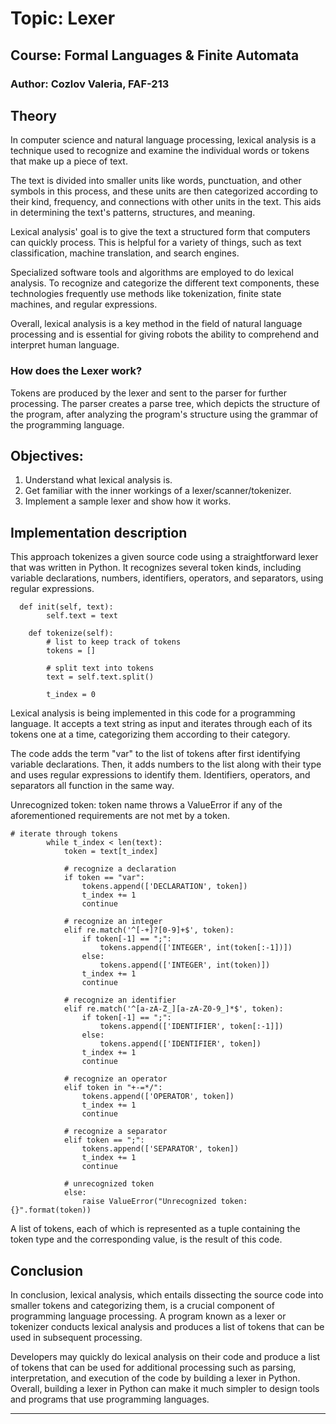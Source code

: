 # Topic: Lexer
## Course: Formal Languages & Finite Automata
### Author: Cozlov Valeria, FAF-213
## Theory 
<p>
In computer science and natural language processing, lexical analysis is a technique used to recognize and examine the individual words or tokens that make up a piece of text.

The text is divided into smaller units like words, punctuation, and other symbols in this process, and these units are then categorized according to their kind, frequency, and connections with other units in the text. This aids in determining the text's patterns, structures, and meaning.

Lexical analysis' goal is to give the text a structured form that computers can quickly process. This is helpful for a variety of things, such as text classification, machine translation, and search engines.

Specialized software tools and algorithms are employed to do lexical analysis. To recognize and categorize the different text components, these technologies frequently use methods like tokenization, finite state machines, and regular expressions.

Overall, lexical analysis is a key method in the field of natural language processing and is essential for giving robots the ability to comprehend and interpret human language.

</p>

### How does the Lexer work?
Tokens are produced by the lexer and sent to the parser for further processing. The parser creates a parse tree, which depicts the structure of the program, after analyzing the program's structure using the grammar of the programming language.

## Objectives:
1. Understand what lexical analysis is.
2. Get familiar with the inner workings of a lexer/scanner/tokenizer.
3. Implement a sample lexer and show how it works.

## Implementation description
This approach tokenizes a given source code using a straightforward lexer that was written in Python. It recognizes several token kinds, including variable declarations, numbers, identifiers, operators, and separators, using regular expressions.
```    
  def init(self, text):
        self.text = text

    def tokenize(self):
        # list to keep track of tokens
        tokens = []

        # split text into tokens
        text = self.text.split()

        t_index = 0
```
Lexical analysis is being implemented in this code for a programming language. It accepts a text string as input and iterates through each of its tokens one at a time, categorizing them according to their category.

The code adds the term "var" to the list of tokens after first identifying variable declarations. Then, it adds numbers to the list along with their type and uses regular expressions to identify them. Identifiers, operators, and separators all function in the same way.

Unrecognized token: token name throws a ValueError if any of the aforementioned requirements are not met by a token.
``` 
# iterate through tokens
        while t_index < len(text):
            token = text[t_index]

            # recognize a declaration
            if token == "var":
                tokens.append(['DECLARATION', token])
                t_index += 1
                continue

            # recognize an integer
            elif re.match('^[-+]?[0-9]+$', token):
                if token[-1] == ";":
                    tokens.append(['INTEGER', int(token[:-1])])
                else:
                    tokens.append(['INTEGER', int(token)])
                t_index += 1
                continue

            # recognize an identifier
            elif re.match('^[a-zA-Z_][a-zA-Z0-9_]*$', token):
                if token[-1] == ";":
                    tokens.append(['IDENTIFIER', token[:-1]])
                else:
                    tokens.append(['IDENTIFIER', token])
                t_index += 1
                continue

            # recognize an operator
            elif token in "+-=*/":
                tokens.append(['OPERATOR', token])
                t_index += 1
                continue

            # recognize a separator
            elif token == ";":
                tokens.append(['SEPARATOR', token])
                t_index += 1
                continue

            # unrecognized token
            else:
                raise ValueError("Unrecognized token: {}".format(token)) 
  ```
                
A list of tokens, each of which is represented as a tuple containing the token type and the corresponding value, is the result of this code.

## Conclusion
In conclusion, lexical analysis, which entails dissecting the source code into smaller tokens and categorizing them, is a crucial component of programming language processing. A program known as a lexer or tokenizer conducts lexical analysis and produces a list of tokens that can be used in subsequent processing.

Developers may quickly do lexical analysis on their code and produce a list of tokens that can be used for additional processing such as parsing, interpretation, and execution of the code by building a lexer in Python. Overall, building a lexer in Python can make it much simpler to design tools and programs that use programming languages.
____

